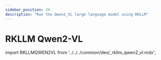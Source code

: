 ```yaml
---
sidebar_position: 24
description: "Run the Qwen2_VL large language model using RKLLM"
---
```


# RKLLM Qwen2-VL

import RKLLMQWEN2VL from '../../../common/dev/\_rkllm_qwen2_vl.mdx';

<RKLLMQWEN2VL />
